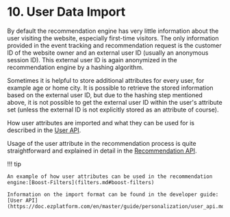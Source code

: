 # 10. User Data Import

By default the recommendation engine has very little information about the user visiting the website, especially first-time visitors. The only information provided in the event tracking and recommendation request is the customer ID of the website owner and an external user ID (usually an anonymous session ID). This external user ID is again anonymized in the recommendation engine by a hashing algorithm.

Sometimes it is helpful to store additional attributes for every user, for example age or home city. It is possible to retrieve the stored information based on the external user ID, but due to the hashing step mentioned above, it is not possible to get the external user ID within the user's attribute set (unless the external ID is not explicitly stored as an attribute of course).

How user attributes are imported and what they can be used for is described in the [User API](https://doc.ezplatform.com/en/master/guide/personalization/user_api.md).

Usage of the user attribute in the recommendation process is quite straightforward and explained in detail in the [Recommendation API](https://doc.ezplatform.com/en/master/guide/personalization/recommendation_api.md).

!!! tip

    An example of how user attributes can be used in the recommendation engine:[Boost-Filters](filters.md#boost-filters)

    Information on the import format can be found in the developer guide:[User API](https://doc.ezplatform.com/en/master/guide/personalization/user_api.md)
